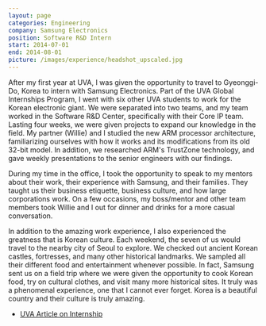 ```yaml
---
layout: page
categories: Engineering
company: Samsung Electronics
position: Software R&D Intern
start: 2014-07-01
end: 2014-08-01
picture: /images/experience/headshot_upscaled.jpg
---
```


After my first year at UVA, I was given the opportunity to travel to Gyeonggi-Do, Korea to intern with Samsung Electronics. Part of the UVA Global Internships Program, I went with six other UVA students to work for the Korean electronic giant. We were separated into two teams, and my team worked in the Software R&D Center, specifically with their Core IP team. Lasting four weeks, we were given projects to expand our knowledge in the field. My partner (Willie) and I studied the new ARM processor architecture, familiarizing ourselves with how it works and its modifications from its old 32-bit model. In addition, we researched ARM's TrustZone technology, and gave weekly presentations to the senior engineers with our findings.

During my time in the office, I took the opportunity to speak to my mentors about their work, their experience with Samsung, and their families. They taught us their business etiquette, business culture, and how large corporations work. On a few occasions, my boss/mentor and other team members took Willie and I out for dinner and drinks for a more casual conversation.

In addition to the amazing work experience, I also experienced the greatness that is Korean culture. Each weekend, the seven of us would travel to the nearby city of Seoul to explore. We checked out ancient Korean castles, fortresses, and many other historical landmarks. We sampled all their different food and entertainment whenever possible. In fact, Samsung sent us on a field trip where we were given the opportunity to cook Korean food, try on cultural clothes, and visit many more historical sites. It truly was a phenomenal experience, one that I cannot ever forget. Korea is a beautiful country and their culture is truly amazing.

* [UVA Article on Internship](http://news.virginia.edu/content/south-korean-sojourn-offers-engineers-valuable-internship-experience)
